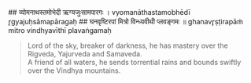 <section>
<section data-markdown>
## व्योमनाथस्तमोभेदी ऋग्यजुःसामपारगः ।
vyomanāthastamobhēdī r̥gyajuḥsāmapāragaḥ
## घनवृष्टिरपां मित्रो विन्ध्यवीथी प्लवङ्गमः ॥
ghanavr̥ṣṭirapāṁ mitro vindhyavīthī plavaṅgamaḥ

> Lord of the sky, breaker of darkness, he has mastery over the Rigveda, Yajurveda and Samaveda.  
> A friend of all waters, he sends torrential rains and bounds swiftly over the Vindhya mountains.
<!--
His names are - Āditya (an offspring of Aditi), Savitā (the progenitor of all), Sūrya (the sun god), Pūṣā (the procator of people), Gabhastimān (the nourisher with rain), the possessor of golden rays that are brilliant having the golden seed, Divākara (maker of the day); he has seven horses, Sahasrārci (thousand rayed), Marīcimān (full of rays), Timironmadhana (destroyer of darkness), Śambhu (giver of life), Mārtaṇḍa (who is infuser of life in the cosmic egg); Hiraṇyagarbha (who is a golden foetus), Ahaskara (who brings the day), Ravi (eulogised by all), Agnigarbha (pregnant with fire), the son of Aditi, Śiśiranāśana (the destroyer of frost); Vyomanātha (the lord of the sky), Tamobhedī (disperser of darkness), the master of Ṛgveda, Yajurveda and Sāmaveda, Ghanavṛṣṭi (sender of great rainfall), Apāṃ mitra (the friend of waters) and Vindhyavītīplavaṅgama (the one who swiftly crosses the sky); Ātapī (he is the radiator of heat) and Maṇḍalī (is adorned with a circle of rays), Mṛtyu (he is death himself), Piṅgala (tawny in colour), Sarvatāpa (giver of warmth), omniscient, endowed with extra ordinary splendour, and Sarvabhavaodbhava (the one who is affectionate); he is the controller of all the lunar bodies, planets and stars, creator of all and resplendent among the splendid, O god, Dwādaśātman (who appears in twelve forms), hail to you!

He is the Lord of the firmament and ruler of the sky, remover of darkness. the master of the three vedas Rig, Yaju, Sama, he is a friend of the waters (Varuna) and causes abundant rain. He swiftly courses in the direction South of Vindhya-mountains and sports in the Brahma Nadi. 
-->
</section>
</section>
